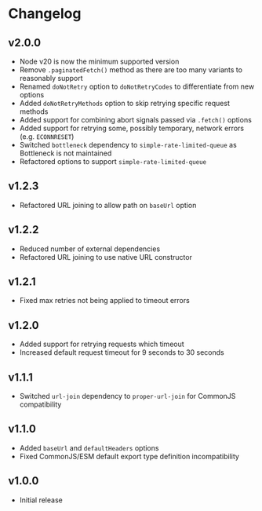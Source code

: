 # Changelog

## v2.0.0

- Node v20 is now the minimum supported version
- Remove `.paginatedFetch()` method as there are too many variants to reasonably support
- Renamed `doNotRetry` option to `doNotRetryCodes` to differentiate from new options
- Added `doNotRetryMethods` option to skip retrying specific request methods
- Added support for combining abort signals passed via `.fetch()` options 
- Added support for retrying some, possibly temporary, network errors (e.g. `ECONNRESET`)
- Switched `bottleneck` dependency to `simple-rate-limited-queue` as Bottleneck is not maintained
- Refactored options to support `simple-rate-limited-queue`

## v1.2.3

- Refactored URL joining to allow path on `baseUrl` option

## v1.2.2

- Reduced number of external dependencies
- Refactored URL joining to use native URL constructor

## v1.2.1

- Fixed max retries not being applied to timeout errors

## v1.2.0

- Added support for retrying requests which timeout
- Increased default request timeout for 9 seconds to 30 seconds

## v1.1.1

- Switched `url-join` dependency to `proper-url-join` for CommonJS compatibility

## v1.1.0

- Added `baseUrl` and `defaultHeaders` options
- Fixed CommonJS/ESM default export type definition incompatibility

## v1.0.0

- Initial release
